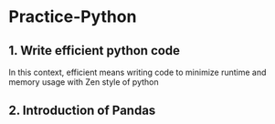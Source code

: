 # Practice-Python

## 1. Write efficient python code
In this context, efficient means writing code to minimize runtime and memory usage with Zen style of python

## 2. Introduction of Pandas
